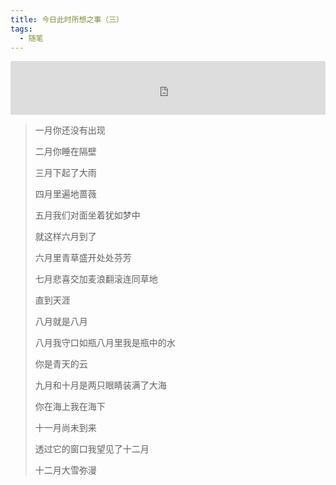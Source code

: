 ```yaml
---
title: 今日此时所想之事（三）
tags:
  - 随笔
---
```


<iframe frameborder="no" border="0" marginwidth="0" marginheight="0" width=100% height=86 src="https://i.y.qq.com/n2/m/outchain/player/index.html?songid=107601135&songtype=0"></iframe>

> 一月你还没有出现
>
> 二月你睡在隔壁
>
> 三月下起了大雨
>
> 四月里遍地蔷薇
>
> 五月我们对面坐着犹如梦中
>
> 就这样六月到了
>
> 六月里青草盛开处处芬芳
>
> 七月悲喜交加麦浪翻滚连同草地
>
> 直到天涯
>
> 八月就是八月
>
> 八月我守口如瓶八月里我是瓶中的水
>
> 你是青天的云
>
> 九月和十月是两只眼睛装满了大海
>
> 你在海上我在海下
>
> 十一月尚未到来
>
> 透过它的窗口我望见了十二月
>
> 十二月大雪弥漫
